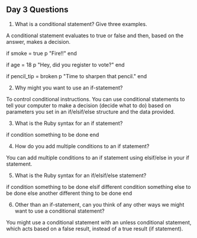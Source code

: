 ## Day 3 Questions

1. What is a conditional statement? Give three examples.

A conditional statement evaluates to true or false and then, based on the answer, makes a decision.   

if smoke = true
  p "Fire!!"
end

if age = 18
  p "Hey, did you register to vote?"
end

if pencil_tip = broken
  p "Time to sharpen that pencil."
end

2. Why might you want to use an if-statement?

To control conditional instructions. You can use conditional statements to tell your computer to make a decision (decide what to do) based on parameters you set in an if/elsif/else structure and the data provided.

3. What is the Ruby syntax for an if statement?

if condition
  something to be done
end

4. How do you add multiple conditions to an if statement?

You can add multiple conditions to an if statement using elsif/else in your if statement.

5. What is the Ruby syntax for an if/elsif/else statement?

if condition
  something to be done
elsif different condition
  something else to be done
else
  another different thing to be done
end

6. Other than an if-statement, can you think of any other ways we might want to use a conditional statement?

You might use a conditional statement with an unless conditional statement, which acts based on a false result, instead of a true result (if statement).
